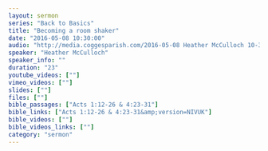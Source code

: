 ```yaml
---
layout: sermon
series: "Back to Basics"
title: "Becoming a room shaker"
date: "2016-05-08 10:30:00"
audio: "http://media.coggesparish.com/2016-05-08 Heather McCulloch 10-30.mp3"
speaker: "Heather McCulloch"
speaker_info: ""
duration: "23"
youtube_videos: [""]
vimeo_videos: [""]
slides: [""]
files: [""]
bible_passages: ["Acts 1:12-26 & 4:23-31"]
bible_links: ["Acts 1:12-26 & 4:23-31&amp;version=NIVUK"]
bible_videos: [""]
bible_videos_links: [""]
category: "sermon"
---
```

